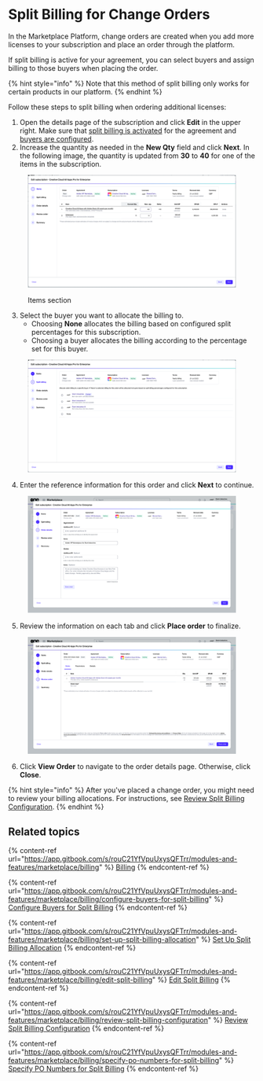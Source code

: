 # Split Billing for Change Orders

In the Marketplace Platform, change orders are created when you add more licenses to your subscription and place an order through the platform.&#x20;

If split billing is active for your agreement, you can select buyers and assign billing to those buyers when placing the order.

{% hint style="info" %}
Note that this method of split billing only works for certain products in our platform.&#x20;
{% endhint %}

Follow these steps to split billing when ordering additional licenses:

1. Open the details page of the subscription and click **Edit** in the upper right. Make sure that [split billing is activated](./#activate-split-billing) for the agreement and [buyers are configured](configure-buyers-for-split-billing.md).
2. Increase the quantity as needed in the **New Qty** field and click **Next**. In the following image, the quantity is updated from **30** to **40** for one of the items in the subscription.

<figure><img src="../../../.gitbook/assets/Split Billing for Change Orders.png" alt=""><figcaption><p>Items section</p></figcaption></figure>

3. Select the buyer you want to allocate the billing to.&#x20;
   * Choosing **None** allocates the billing based on configured split percentages for this subscription.
   * Choosing a buyer allocates the billing according to the percentage set for this buyer.&#x20;

<figure><img src="../../../.gitbook/assets/Split Billing for Change Orders-3.png" alt=""><figcaption></figcaption></figure>

4. Enter the reference information for this order and click **Next** to continue.

<figure><img src="../../../.gitbook/assets/Split Billing for Change Orders-4.png" alt=""><figcaption></figcaption></figure>

5. Review the information on each tab and click **Place order** to finalize.

<figure><img src="../../../.gitbook/assets/Subscription.png" alt=""><figcaption></figcaption></figure>

6. Click **View Order** to navigate to the order details page. Otherwise, click **Close**.

{% hint style="info" %}
After you've placed a change order, you might need to review your billing allocations. For instructions, see [Review Split Billing Configuration](review-split-billing-configuration.md).
{% endhint %}

## Related topics

{% content-ref url="https://app.gitbook.com/s/rouC21YfVpuUxysQFTrr/modules-and-features/marketplace/billing" %}
[Billing](https://app.gitbook.com/s/rouC21YfVpuUxysQFTrr/modules-and-features/marketplace/billing)
{% endcontent-ref %}

{% content-ref url="https://app.gitbook.com/s/rouC21YfVpuUxysQFTrr/modules-and-features/marketplace/billing/configure-buyers-for-split-billing" %}
[Configure Buyers for Split Billing](https://app.gitbook.com/s/rouC21YfVpuUxysQFTrr/modules-and-features/marketplace/billing/configure-buyers-for-split-billing)
{% endcontent-ref %}

{% content-ref url="https://app.gitbook.com/s/rouC21YfVpuUxysQFTrr/modules-and-features/marketplace/billing/set-up-split-billing-allocation" %}
[Set Up Split Billing Allocation](https://app.gitbook.com/s/rouC21YfVpuUxysQFTrr/modules-and-features/marketplace/billing/set-up-split-billing-allocation)
{% endcontent-ref %}

{% content-ref url="https://app.gitbook.com/s/rouC21YfVpuUxysQFTrr/modules-and-features/marketplace/billing/edit-split-billing" %}
[Edit Split Billing](https://app.gitbook.com/s/rouC21YfVpuUxysQFTrr/modules-and-features/marketplace/billing/edit-split-billing)
{% endcontent-ref %}

{% content-ref url="https://app.gitbook.com/s/rouC21YfVpuUxysQFTrr/modules-and-features/marketplace/billing/review-split-billing-configuration" %}
[Review Split Billing Configuration](https://app.gitbook.com/s/rouC21YfVpuUxysQFTrr/modules-and-features/marketplace/billing/review-split-billing-configuration)
{% endcontent-ref %}

{% content-ref url="https://app.gitbook.com/s/rouC21YfVpuUxysQFTrr/modules-and-features/marketplace/billing/specify-po-numbers-for-split-billing" %}
[Specify PO Numbers for Split Billing](https://app.gitbook.com/s/rouC21YfVpuUxysQFTrr/modules-and-features/marketplace/billing/specify-po-numbers-for-split-billing)
{% endcontent-ref %}
